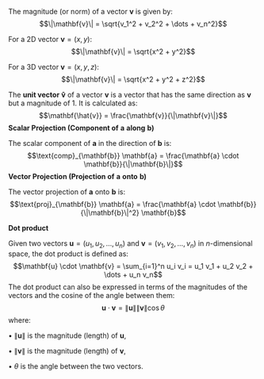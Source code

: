 The magnitude (or norm) of a vector $\mathbf{v}$ is given by:
$$\|\mathbf{v}\| = \sqrt{v_1^2 + v_2^2 + \dots + v_n^2}$$

  For a 2D vector $\mathbf{v} = (x, y)$:
  $$\|\mathbf{v}\| = \sqrt{x^2 + y^2}$$

  For a 3D vector $\mathbf{v} = (x, y, z)$:
$$\|\mathbf{v}\| = \sqrt{x^2 + y^2 + z^2}$$

The **unit vector** $\mathbf{\hat{v}}$ of a vector $\mathbf{v}$ is a vector that has the same direction as $\mathbf{v}$ but a magnitude of 1. It is calculated as:
$$\mathbf{\hat{v}} = \frac{\mathbf{v}}{\|\mathbf{v}\|}$$
**Scalar Projection (Component of** $\mathbf{a}$ **along** $\mathbf{b}$**)**

The scalar component of $\mathbf{a}$ in the direction of $\mathbf{b}$ is:
$$\text{comp}_{\mathbf{b}} \mathbf{a} = \frac{\mathbf{a} \cdot \mathbf{b}}{\|\mathbf{b}\|}$$
**Vector Projection (Projection of** $\mathbf{a}$ **onto** $\mathbf{b}$**)**

  

The vector projection of $\mathbf{a}$ onto $\mathbf{b}$ is:
$$\text{proj}_{\mathbf{b}} \mathbf{a} = \frac{\mathbf{a} \cdot \mathbf{b}}{\|\mathbf{b}\|^2} \mathbf{b}$$

**Dot product**

Given two vectors $\mathbf{u} = (u_1, u_2, \dots, u_n)$ and $\mathbf{v} = (v_1, v_2, \dots, v_n)$ in $n$-dimensional space, the dot product is defined as:
$$\mathbf{u} \cdot \mathbf{v} = \sum_{i=1}^n u_i v_i = u_1 v_1 + u_2 v_2 + \dots + u_n v_n$$
The dot product can also be expressed in terms of the magnitudes of the vectors and the cosine of the angle between them:
$$\mathbf{u} \cdot \mathbf{v} = \|\mathbf{u}\| \|\mathbf{v}\| \cos \theta$$
where:

• $\|\mathbf{u}\|$ is the magnitude (length) of $\mathbf{u}$,

• $\|\mathbf{v}\|$ is the magnitude (length) of $\mathbf{v}$,

• $\theta$ is the angle between the two vectors.
